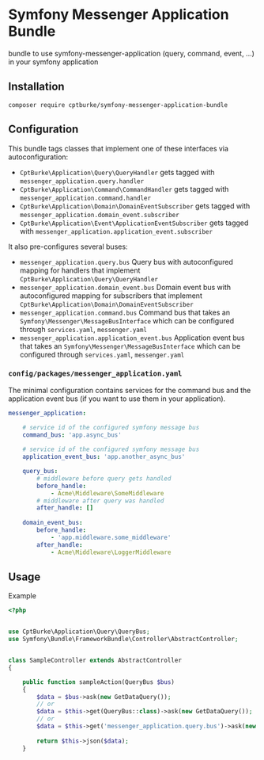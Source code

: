 # Symfony Messenger Application Bundle
bundle to use symfony-messenger-application (query, command, event, ...) in your symfony application

## Installation
`composer require cptburke/symfony-messenger-application-bundle`

## Configuration

This bundle tags classes that implement one of these interfaces via autoconfiguration:
- `CptBurke\Application\Query\QueryHandler` gets tagged with `messenger_application.query.handler`
- `CptBurke\Application\Command\CommandHandler` gets tagged with `messenger_application.command.handler`
- `CptBurke\Application\Domain\DomainEventSubscriber` gets tagged with `messenger_application.domain_event.subscriber`
- `CptBurke\Application\Event\ApplicationEventSubscriber` gets tagged with `messenger_application.application_event.subscriber`

It also pre-configures several buses:
- `messenger_application.query.bus` Query bus with autoconfigured mapping for handlers that implement `CptBurke\Application\Query\QueryHandler`
- `messenger_application.domain_event.bus` Domain event bus with autoconfigured mapping for subscribers that implement `CptBurke\Application\Domain\DomainEventSubscriber`
- `messenger_application.command.bus` Command bus that takes an `Symfony\Messenger\MessageBusInterface` which can be configured through `services.yaml`, `messenger.yaml`
- `messenger_application.application_event.bus` Application event bus that takes an `Symfony\Messenger\MessageBusInterface` which can be configured through `services.yaml`, `messenger.yaml`
 
### `config/packages/messenger_application.yaml`

The minimal configuration contains services for the command bus and the application event bus (if you want to use them in your application).

```yaml
messenger_application:

    # service id of the configured symfony message bus
    command_bus: 'app.async_bus'
    
    # service id of the configured symfony message bus
    application_event_bus: 'app.another_async_bus'

    query_bus:
        # middleware before query gets handled
        before_handle:
            - Acme\Middleware\SomeMiddleware
        # middleware after query was handled
        after_handle: []
            
    domain_event_bus:
        before_handle:
            - 'app.middleware.some_middleware'
        after_handle:
            - Acme\Middleware\LoggerMiddleware
```

## Usage
Example
```php
<?php


use CptBurke\Application\Query\QueryBus;
use Symfony\Bundle\FrameworkBundle\Controller\AbstractController;


class SampleController extends AbstractController
{

    public function sampleAction(QueryBus $bus)
    {
        $data = $bus->ask(new GetDataQuery());
        // or
        $data = $this->get(QueryBus::class)->ask(new GetDataQuery());
        // or
        $data = $this->get('messenger_application.query.bus')->ask(new GetDataQuery());
        
        return $this->json($data);
    }
